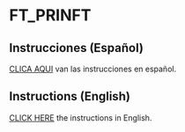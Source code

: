 # FT_PRINFT

## Instrucciones (Español)
[CLICA AQUI](https://github.com/Hariiko/Libft/blob/main/README.es.md) van las instrucciones en español.

## Instructions (English)
[CLICK HERE](https://github.com/Hariiko/Libft/blob/main/README.en.md) the instructions in English. 